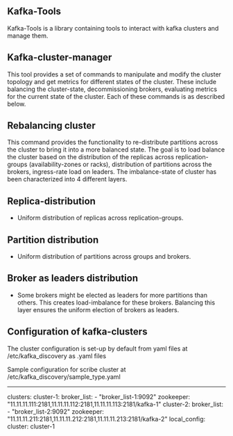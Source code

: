 Kafka-Tools
----------------

Kafka-Tools is a library containing tools to interact with kafka clusters and manage them.

Kafka-cluster-manager
---------------------
This tool provides a set of commands to manipulate and modify the cluster topology and get metrics for different states of the cluster. These include balancing the cluster-state, decommissioning brokers, evaluating metrics for the current state of the cluster. Each of these commands is as described below.

Rebalancing cluster
-------------------
This command provides the functionality to re-distribute partitions across the
cluster to bring it into a more balanced state. The goal is to load balance the
cluster based on the distribution of the replicas across replication-groups
(availability-zones or racks), distribution of partitions across the brokers,
ingress-rate load on leaders. The imbalance-state of cluster has been
characterized into 4 different layers.

Replica-distribution
--------------------
* Uniform distribution of replicas across replication-groups.

Partition distribution
----------------------
* Uniform distribution of partitions across groups and brokers.

Broker as leaders distribution
------------------------------
* Some brokers might be elected as leaders for more partitions than others. This creates load-imbalance for these brokers. Balancing this layer ensures the uniform election of brokers as leaders.

Configuration of kafka-clusters
-------------------------------

The cluster configuration is set-up by default from yaml files at /etc/kafka_discovery as <cluster-type>.yaml files

Sample configuration for scribe cluster at /etc/kafka_discovery/sample_type.yaml

---
  clusters:
    cluster-1:
      broker_list:
        - "broker_list-1:9092"
      zookeeper: "11.11.11.111:2181,11.11.11.112:2181,11.11.11.113:2181/kafka-1"
    cluster-2:
      broker_list:
        - "broker_list-2:9092"
      zookeeper: "11.11.11.211:2181,11.11.11.212:2181,11.11.11.213:2181/kafka-2"
  local_config:
    cluster: cluster-1
